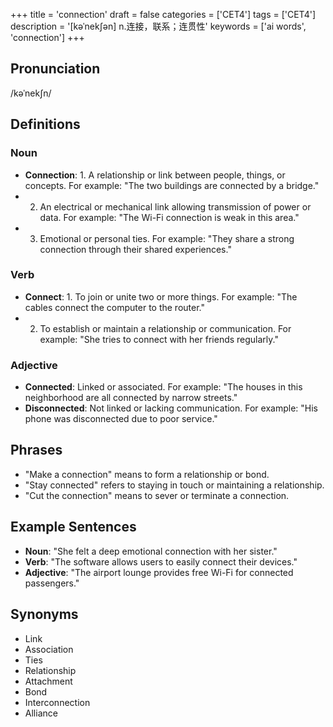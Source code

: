 +++
title = 'connection'
draft = false
categories = ['CET4']
tags = ['CET4']
description = '[kəˈnek∫ən] n.连接，联系；连贯性'
keywords = ['ai words', 'connection']
+++

## Pronunciation
/kəˈnekʃn/

## Definitions
### Noun
- **Connection**: 1. A relationship or link between people, things, or concepts. For example: "The two buildings are connected by a bridge."
- 2. An electrical or mechanical link allowing transmission of power or data. For example: "The Wi-Fi connection is weak in this area."
- 3. Emotional or personal ties. For example: "They share a strong connection through their shared experiences."

### Verb
- **Connect**: 1. To join or unite two or more things. For example: "The cables connect the computer to the router."
- 2. To establish or maintain a relationship or communication. For example: "She tries to connect with her friends regularly."

### Adjective
- **Connected**: Linked or associated. For example: "The houses in this neighborhood are all connected by narrow streets."
- **Disconnected**: Not linked or lacking communication. For example: "His phone was disconnected due to poor service."

## Phrases
- "Make a connection" means to form a relationship or bond.
- "Stay connected" refers to staying in touch or maintaining a relationship.
- "Cut the connection" means to sever or terminate a connection.

## Example Sentences
- **Noun**: "She felt a deep emotional connection with her sister."
- **Verb**: "The software allows users to easily connect their devices."
- **Adjective**: "The airport lounge provides free Wi-Fi for connected passengers."

## Synonyms
- Link
- Association
- Ties
- Relationship
- Attachment
- Bond
- Interconnection
- Alliance
